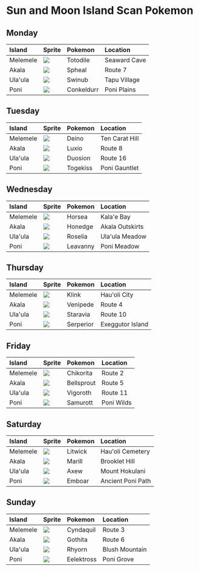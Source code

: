 # Sun and Moon Island Scan Pokemon

## Monday

| Island         | Sprite                                                 | Pokemon        | Location         |
| :------------- | :-------------                                         | :------------- | :-------------   |
| Melemele       | ![](https://cdn.bulbagarden.net/upload/f/f5/158MS.png) | Totodile       | Seaward Cave     |
| Akala          | ![](https://cdn.bulbagarden.net/upload/4/43/363MS.png) | Spheal         | Route 7          |
| Ula'ula       | ![](https://cdn.bulbagarden.net/upload/1/10/220MS.png) | Swinub         | Tapu Village     |
| Poni           | ![](https://cdn.bulbagarden.net/upload/8/8b/534MS.png) | Conkeldurr	   | Poni Plains      |

## Tuesday

| Island         | Sprite                                                 | Pokemon        | Location         |
| :------------- | :-------------                                         | :------------- | :-------------   |
| Melemele       | ![](https://cdn.bulbagarden.net/upload/3/39/633MS.png) | Deino          | Ten Carat Hill   |
| Akala          | ![](https://cdn.bulbagarden.net/upload/e/e3/404MS.png) | Luxio          | Route 8          |
| Ula'ula       | ![](https://cdn.bulbagarden.net/upload/6/64/578MS.png) | Duosion        | Route 16         |
| Poni           | ![](https://cdn.bulbagarden.net/upload/6/63/468MS.png) | Togekiss       | Poni Gauntlet    |

## Wednesday

| Island         | Sprite                                                 | Pokemon        | Location         |
| :------------- | :-------------                                         | :------------- | :-------------   |
| Melemele       | ![](https://cdn.bulbagarden.net/upload/2/23/116MS.png) | Horsea         | Kala'e Bay       |
| Akala          | ![](https://cdn.bulbagarden.net/upload/0/04/679MS.png) | Honedge        | Akala Outskirts  |
| Ula'ula       | ![](https://cdn.bulbagarden.net/upload/b/bf/315MS.png) | Roselia        | Ula'ula Meadow   |
| Poni           | ![](https://cdn.bulbagarden.net/upload/2/2d/542MS.png) | Leavanny       | Poni Meadow      |

## Thursday

| Island         | Sprite                                                 | Pokemon        | Location         |
| :------------- | :-------------                                         | :------------- | :-------------   |
| Melemele       | ![](https://cdn.bulbagarden.net/upload/6/61/599MS.png) | Klink          | Hau'oli City     |
| Akala          | ![](https://cdn.bulbagarden.net/upload/2/2c/543MS.png) | Venipede       | Route 4          |
| Ula'ula       | ![](https://cdn.bulbagarden.net/upload/e/e2/397MS.png) | Staravia       | Route 10         |
| Poni           | ![](https://cdn.bulbagarden.net/upload/2/2e/497MS.png) | Serperior      | Exeggutor Island |

## Friday

| Island         | Sprite                                                 | Pokemon        | Location         |
| :------------- | :-------------                                         | :------------- | :-------------   |
| Melemele       | ![](https://cdn.bulbagarden.net/upload/7/79/152MS.png) | Chikorita      | Route 2          |
| Akala          | ![](https://cdn.bulbagarden.net/upload/7/7b/069MS.png) | Bellsprout     | Route 5          |
| Ula'ula       | ![](https://cdn.bulbagarden.net/upload/3/38/288MS.png) | Vigoroth       | Route 11         |
| Poni           | ![](https://cdn.bulbagarden.net/upload/9/99/503MS.png) | Samurott       | Poni Wilds       |

## Saturday

| Island         | Sprite                                                 | Pokemon        | Location         |
| :------------- | :-------------                                         | :------------- | :-------------   |
| Melemele       | ![](https://cdn.bulbagarden.net/upload/7/7c/607MS.png) | Litwick        | Hau'oli Cemetery |
| Akala          | ![](https://cdn.bulbagarden.net/upload/3/36/183MS.png) | Marill         | Brooklet Hill    |
| Ula'ula       | ![](https://cdn.bulbagarden.net/upload/0/0c/610MS.png) | Axew           | Mount Hokulani   |
| Poni           | ![](https://cdn.bulbagarden.net/upload/b/be/500MS.png) | Emboar         | Ancient Poni Path|

## Sunday

| Island         | Sprite                                                 | Pokemon        | Location         |
| :------------- | :-------------                                         | :------------- | :-------------   |
| Melemele       | ![](https://cdn.bulbagarden.net/upload/3/39/155MS.png) | Cyndaquil      | Route 3          |
| Akala          | ![](https://cdn.bulbagarden.net/upload/5/57/574MS.png) | Gothita        | Route 6          |
| Ula'ula       | ![](https://cdn.bulbagarden.net/upload/6/67/111MS.png) | Rhyorn         | Blush Mountain   |
| Poni           | ![](https://cdn.bulbagarden.net/upload/0/0f/604MS.png) | Eelektross     | Poni Grove       |
